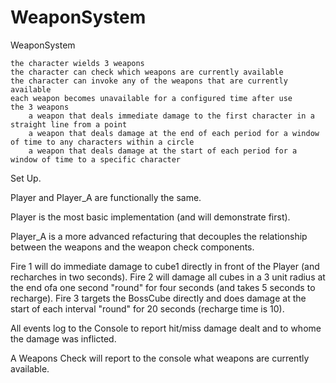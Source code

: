 # WeaponSystem
WeaponSystem



    the character wields 3 weapons
    the character can check which weapons are currently available
    the character can invoke any of the weapons that are currently available
    each weapon becomes unavailable for a configured time after use
    the 3 weapons
        a weapon that deals immediate damage to the first character in a straight line from a point
        a weapon that deals damage at the end of each period for a window of time to any characters within a circle
        a weapon that deals damage at the start of each period for a window of time to a specific character


Set Up.

Player and Player_A are functionally the same.

Player is the most basic implementation (and will demonstrate first).

Player_A is a more advanced refacturing that decouples the relationship between the weapons and the weapon check components.

Fire 1 will do immediate damage to cube1 directly in front of the Player (and recharches in two seconds).
Fire 2 will damage all cubes in a 3 unit radius at the end ofa one second "round" for four seconds (and takes 5 seconds to recharge).
Fire 3 targets the BossCube directly and does damage at the start of each interval "round" for 20 seconds (recharge time is 10).

All events log to the Console to report hit/miss damage dealt and to whome the damage was inflicted.

A Weapons Check will report to the console what weapons are currently available.
